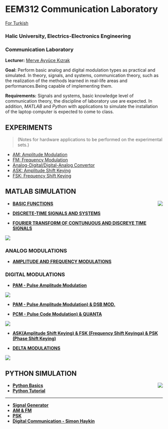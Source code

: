 # EEM312 Communication Laboratory 
[For Turkish](https://github.com/ayyucekizrak/EEM312-Haberlesme-Laboratuvari/blob/master/README.md)

### Halic University, Electrics-Electronics Engineering 
### Communication Laboratory

**Lecturer:** [Merve Ayyüce Kızrak](http://www.ayyucekizrak.com/en/about/)

**Goal:** Perform basic analog and digital modulation types as practical and simulated. In theory, signals, and systems, communication theory, such as the realization of the methods learned in real-life areas and performances.Being capable of implementing them.

**Requirements:** Signals and systems, basic knowledge level of communication theory, the discipline of laboratory use are expected. In addition, *MATLAB* and *Pytho*n with applications to simulate the installation of the laptop computer is expected to come to class.

## EXPERIMENTS 
> (Notes for hardware applications to be performed on the experimental sets.)

- [AM: Amplitude Modulation](https://github.com/ayyucekizrak/EEM312-Haberlesme-Laboratuvari/blob/master/2-modul-2-ENG.pdf)
- [FM: Frequency Modulation](https://github.com/ayyucekizrak/EEM312-Haberlesme-Laboratuvari/blob/master/3-modul-3-ENG.pdf)
- [Analog-Digital/Digital-Analog Convertor](https://github.com/ayyucekizrak/EEM312-Haberlesme-Laboratuvari/blob/master/4-modul-4-ENG.pdf)
- [ASK: Amplitude Shift Keying](https://github.com/ayyucekizrak/EEM312-Haberlesme-Laboratuvari/blob/master/6-ASK-2016-ENG.pdf)
- [FSK: Frequency Shift Keying](https://github.com/ayyucekizrak/EEM312-Haberlesme-Laboratuvari/blob/master/7-FSK-2016-ENG.pdf)

## MATLAB SIMULATION
<img align="right" src="https://www.computerhope.com/jargon/m/matlab-logo.jpg">

- **[BASIC FUNCTIONS](https://github.com/ayyucekizrak/EEM312-Haberlesme-Laboratuvari/blob/master/MATLAB_KODLARI/DENEY1.m)**

- **[DISCRETE-TIME SIGNALS AND SYSTEMS](https://github.com/ayyucekizrak/EEM312-Haberlesme-Laboratuvari/blob/master/MATLAB_KODLARI/DENEY2.m)**

- **[FOURIER TRANSFORM OF CONTUNUOUS AND DISCREYE TIME SIGNALS](https://github.com/ayyucekizrak/EEM312-Haberlesme-Laboratuvari/blob/master/MATLAB_KODLARI/DENEY3.m)**

![](https://github.com/ayyucekizrak/EEM312-Haberlesme-Laboratuvari/blob/master/AGF.PNG)

### ANALOG MODULATIONS
- **[AMPLITUDE AND FREQUENCY MODULATIONS](https://github.com/ayyucekizrak/EEM312-Haberlesme-Laboratuvari/blob/master/MATLAB_KODLARI/DENEY4.m)**

### DIGITAL MODULATIONS
- **[PAM - Pulse Amplitude Modulation](https://github.com/ayyucekizrak/EEM312-Haberlesme-Laboratuvari/blob/master/MATLAB_KODLARI/DENEY5.m)**

![](https://github.com/ayyucekizrak/EEM312-Haberlesme-Laboratuvari/blob/master/%C3%96RNEKLEME.PNG)

- **[PAM - Pulse Amplitude Modulation) & DSB MOD.](https://github.com/ayyucekizrak/EEM312-Haberlesme-Laboratuvari/blob/master/MATLAB_KODLARI/DENEY5.m)**

- **[PCM - Pulse Code Modulation) & QUANTA](https://github.com/ayyucekizrak/EEM312-Haberlesme-Laboratuvari/blob/master/MATLAB_KODLARI/DENEY6.m)**

![](https://github.com/ayyucekizrak/EEM312-Haberlesme-Laboratuvari/blob/master/KUANTALAMA.PNG)

- **[ASK(Amplitude Shift Keying) & FSK (Frequency Shift Keyinga) & PSK (Phase Shift Keying) ](https://github.com/ayyucekizrak/EEM312-Haberlesme-Laboratuvari/blob/master/MATLAB_KODLARI/DENEY7.m)**

- **[DELTA MODULATIONS](https://github.com/ayyucekizrak/EEM312-Haberlesme-Laboratuvari/blob/master/MATLAB_KODLARI/DENEY8.m)**

![](https://github.com/ayyucekizrak/EEM312-Haberlesme-Laboratuvari/blob/master/ASK_FSK_PSK.PNG)



## PYTHON SIMULATION
<img align="right" src="https://www.101computing.net/wp/wp-content/uploads/python-logo-1.png">

- **[Python Basics](https://medium.com/the-renaissance-developer/python-101-the-basics-441136fb7cc3)**
- **[Python Tutorial](https://docs.python.org/3/tutorial/)**

---
- **[Signal Generator]()**
- **[AM & FM]()**
- **[PSK]()**
- **[Digital Communication - Simon Haykin](https://tbc-python.fossee.in/book-details/386/)**
